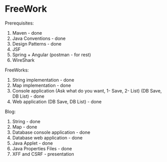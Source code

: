 # FreeWork

Prerequisites:

1. Maven - done
2. Java Conventions - done
3. Design Patterns - done
4. JSF
4. Spring + Angular (postman - for rest)	
5. WireShark


FreeWorks:

1. String implementation - done
1. Map implementation - done
2. Console application (Ask what do you want, 1- Save, 2- List) (DB Save, DB List) - done
3. Web application (DB Save, DB List) - done

Blog:
1. String - done
2. Map - done
3. Database console application - done
4. Database web application - done
5. Java Applet - done
6. Java Properties Files - done
7. XFF and CSRF - presentation


